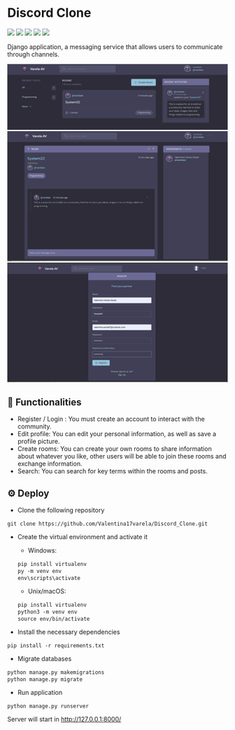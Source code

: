 # Discord Clone

![](https://img.shields.io/badge/Code-Python-informational?style=flat&logo=python&logoColor=yellow&color=4b8bbe)
![](https://img.shields.io/badge/Framework-Django-informational?style=flat&logo=django&logoColor=white&color=28BB0E)
![](https://img.shields.io/badge/Code-SQLite-informational?style=flat&logo=sqlite&logoColor=white&color=f29111)
![](https://img.shields.io/badge/Code-HTML-informational?style=flat&logo=html5&color=f06529)
![](https://img.shields.io/badge/Code-CSS-informational?style=flat&logo=css3&color=4b8bbe)

Django application, a messaging service that allows users to communicate through channels.

<div align="center">
  <img src="https://github.com/Valentina17varela/Discord_Clone/blob/main/static/images/preview.PNG" width="900"/>
  <img src="https://github.com/Valentina17varela/Discord_Clone/blob/main/static/images/room.PNG" width="900"/>
  <img src="https://github.com/Valentina17varela/Discord_Clone/blob/main/static/images/register.PNG" width="900"/>
</div>

## 🚀 Functionalities

- Register / Login : You must create an account to interact with the community.
- Edit profile: You can edit your personal information, as well as save a profile picture.
- Create rooms: You can create your own rooms to share information about whatever you like, other users will be able to join these rooms and exchange information.
- Search: You can search for key terms within the rooms and posts.

## ⚙ Deploy

- Clone the following repository
```
git clone https://github.com/Valentina17varela/Discord_Clone.git
```

- Create the virtual environment and activate it

  - Windows:
  ```
  pip install virtualenv
  py -m venv env
  env\scripts\activate
  ```
  - Unix/macOS:
  ```
  pip install virtualenv
  python3 -m venv env
  source env/bin/activate
  ```

- Install the necessary dependencies
```
pip install -r requirements.txt
```

- Migrate databases
```
python manage.py makemigrations
python manage.py migrate
```

- Run application
```
python manage.py runserver
```
Server will start in http://127.0.0.1:8000/
<br>

